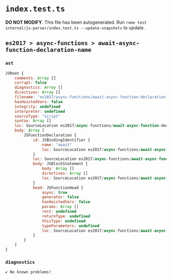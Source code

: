 # `index.test.ts`

**DO NOT MODIFY**. This file has been autogenerated. Run `rome test internal/js-parser/index.test.ts --update-snapshots` to update.

## `es2017 > async-functions > await-async-function-declaration-name`

### `ast`

```javascript
JSRoot {
	comments: Array []
	corrupt: false
	diagnostics: Array []
	directives: Array []
	filename: "es2017/async-functions/await-async-function-declaration-name/input.js"
	hasHoistedVars: false
	integrity: undefined
	interpreter: undefined
	sourceType: "script"
	syntax: Array []
	loc: SourceLocation es2017/async-functions/await-async-function-declaration-name/input.js 1:0-1:25
	body: Array [
		JSFunctionDeclaration {
			id: JSBindingIdentifier {
				name: "await"
				loc: SourceLocation es2017/async-functions/await-async-function-declaration-name/input.js 1:15-1:20 (await)
			}
			loc: SourceLocation es2017/async-functions/await-async-function-declaration-name/input.js 1:0-1:25
			body: JSBlockStatement {
				body: Array []
				directives: Array []
				loc: SourceLocation es2017/async-functions/await-async-function-declaration-name/input.js 1:23-1:25
			}
			head: JSFunctionHead {
				async: true
				generator: false
				hasHoistedVars: false
				params: Array []
				rest: undefined
				returnType: undefined
				thisType: undefined
				typeParameters: undefined
				loc: SourceLocation es2017/async-functions/await-async-function-declaration-name/input.js 1:20-1:22
			}
		}
	]
}
```

### `diagnostics`

```
✔ No known problems!

```
